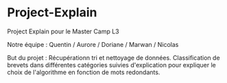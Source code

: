 # Project-Explain
Project Explain pour le Master Camp L3

Notre équipe : Quentin / Aurore / Doriane / Marwan / Nicolas

But du projet : 
Récupérationn tri et nettoyage de données. Classification de brevets dans différentes catégories suivies d'explication pour expliquer le choix de l'algorithme en fonction de mots redondants.
